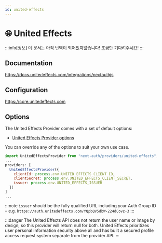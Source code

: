 ```yaml
---
id: united-effects
---
```


# 🌐 United Effects

:::info[정보]
이 문서는 아직 번역이 되어있지않습니다! 조금만 기다려주세요!
:::

## Documentation
https://docs.unitedeffects.com/integrations/nextauthjs

## Configuration
https://core.unitedeffects.com

## Options
The United Effects Provider comes with a set of default options:

- [United Effects Provider options](https://github.com/nextauthjs/next-auth/blob/v4/packages/next-auth/src/providers/united-effects.ts)

You can override any of the options to suit your own use case.

```js
import UnitedEffectsProvider from "next-auth/providers/united-effects";
...
providers: [
  UnitedEffectsProvider({
    clientId: process.env.UNITED_EFFECTS_CLIENT_ID,
    clientSecret: process.env.UNITED_EFFECTS_CLIENT_SECRET,
    issuer: process.env.UNITED_EFFECTS_ISSUER
  })
]
...
```

:::note
`issuer` should be the fully qualified URL including your Auth Group ID – e.g. `https://auth.unitedeffects.com/YQpbQV5dbW-224dCovz-3`
:::

:::danger
The United Effects API does not return the user name or image by design, so this provider will return null for both. United Effects prioritizes user personal information security above all and has built a secured profile access request system separate from the provider API.
:::